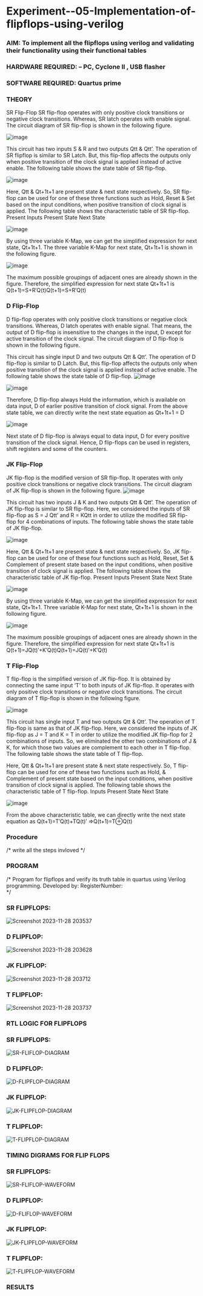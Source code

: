 # Experiment--05-Implementation-of-flipflops-using-verilog
### AIM: To implement all the flipflops using verilog and validating their functionality using their functional tables
### HARDWARE REQUIRED:  – PC, Cyclone II , USB flasher
### SOFTWARE REQUIRED:   Quartus prime
### THEORY 
SR Flip-Flop
SR flip-flop operates with only positive clock transitions or negative clock transitions. Whereas, SR latch operates with enable signal. The circuit diagram of SR flip-flop is shown in the following figure.

![image](https://user-images.githubusercontent.com/36288975/167910294-bb550548-b1dc-4cba-9044-31d9037d476b.png)

 
This circuit has two inputs S & R and two outputs Qtt & Qtt’. The operation of SR flipflop is similar to SR Latch. But, this flip-flop affects the outputs only when positive transition of the clock signal is applied instead of active enable.
The following table shows the state table of SR flip-flop.


![image](https://user-images.githubusercontent.com/36288975/167910648-ced88e69-869c-42e2-9718-a285a3902446.png)


Here, Qtt & Qt+1t+1 are present state & next state respectively. So, SR flip-flop can be used for one of these three functions such as Hold, Reset & Set based on the input conditions, when positive transition of clock signal is applied. The following table shows the characteristic table of SR flip-flop.
Present Inputs	Present State	Next State


![image](https://user-images.githubusercontent.com/36288975/167908180-5fc9d589-1cb5-41f5-b2c8-927e04f5f387.png)

By using three variable K-Map, we can get the simplified expression for next state, Qt+1t+1. The three variable K-Map for next state, Qt+1t+1 is shown in the following figure.

![image](https://user-images.githubusercontent.com/36288975/167908214-25b30a54-db20-4bcb-9385-5f93a1982a09.png)

 
The maximum possible groupings of adjacent ones are already shown in the figure. Therefore, the simplified expression for next state Qt+1t+1 is
Q(t+1)=S+R′Q(t)Q(t+1)=S+R′Q(t)


### D Flip-Flop
D flip-flop operates with only positive clock transitions or negative clock transitions. Whereas, D latch operates with enable signal. That means, the output of D flip-flop is insensitive to the changes in the input, D except for active transition of the clock signal. The circuit diagram of D flip-flop is shown in the following figure.
 
This circuit has single input D and two outputs Qtt & Qtt’. The operation of D flip-flop is similar to D Latch. But, this flip-flop affects the outputs only when positive transition of the clock signal is applied instead of active enable.
The following table shows the state table of D flip-flop.
![image](https://user-images.githubusercontent.com/36288975/167908342-e03f0cbb-5958-43bb-b74a-5e3ec2341675.png)

![image](https://user-images.githubusercontent.com/36288975/167910325-aeef0739-0a54-40e2-bebd-6f5fa0cad10e.png)



Therefore, D flip-flop always Hold the information, which is available on data input, D of earlier positive transition of clock signal. From the above state table, we can directly write the next state equation as
Qt+1t+1 = D



![image](https://user-images.githubusercontent.com/36288975/167908850-d39d07ba-7f9d-490a-b9f2-274e189fd047.png)

Next state of D flip-flop is always equal to data input, D for every positive transition of the clock signal. Hence, D flip-flops can be used in registers, shift registers and some of the counters.


### JK Flip-Flop
JK flip-flop is the modified version of SR flip-flop. It operates with only positive clock transitions or negative clock transitions. The circuit diagram of JK flip-flop is shown in the following figure.
![image](https://user-images.githubusercontent.com/36288975/167910378-d2d984a7-2815-4d17-8c41-ee4bdf59ec24.png) 

 
This circuit has two inputs J & K and two outputs Qtt & Qtt’. The operation of JK flip-flop is similar to SR flip-flop. Here, we considered the inputs of SR flip-flop as S = J Qtt’ and R = KQtt in order to utilize the modified SR flip-flop for 4 combinations of inputs.
The following table shows the state table of JK flip-flop.


![image](https://user-images.githubusercontent.com/36288975/167908575-59c35afb-50d3-46a2-888c-47478a3179d5.png)

Here, Qtt & Qt+1t+1 are present state & next state respectively. So, JK flip-flop can be used for one of these four functions such as Hold, Reset, Set & Complement of present state based on the input conditions, when positive transition of clock signal is applied. The following table shows the characteristic table of JK flip-flop.
Present Inputs	Present State	Next State

![image](https://user-images.githubusercontent.com/36288975/167908664-c854ffe9-0bd3-44c2-bfa6-e53928181c69.png)


By using three variable K-Map, we can get the simplified expression for next state, Qt+1t+1. Three variable K-Map for next state, Qt+1t+1 is shown in the following figure.
 
 
 ![image](https://user-images.githubusercontent.com/36288975/167908688-fa93c3e9-8323-4864-947d-c11d163d5a90.png)

The maximum possible groupings of adjacent ones are already shown in the figure. Therefore, the simplified expression for next state Qt+1t+1 is
Q(t+1)=JQ(t)′+K′Q(t)Q(t+1)=JQ(t)′+K′Q(t)



### T Flip-Flop
T flip-flop is the simplified version of JK flip-flop. It is obtained by connecting the same input ‘T’ to both inputs of JK flip-flop. It operates with only positive clock transitions or negative clock transitions. The circuit diagram of T flip-flop is shown in the following figure.

![image](https://user-images.githubusercontent.com/36288975/167911534-5f3c445d-bc68-46e2-9a9c-7efce5febc60.png)



This circuit has single input T and two outputs Qtt & Qtt’. The operation of T flip-flop is same as that of JK flip-flop. Here, we considered the inputs of JK flip-flop as J = T and K = T in order to utilize the modified JK flip-flop for 2 combinations of inputs. So, we eliminated the other two combinations of J & K, for which those two values are complement to each other in T flip-flop.
The following table shows the state table of T flip-flop.



Here, Qtt & Qt+1t+1 are present state & next state respectively. So, T flip-flop can be used for one of these two functions such as Hold, & Complement of present state based on the input conditions, when positive transition of clock signal is applied. The following table shows the characteristic table of T flip-flop.
Inputs	Present State	Next State


![image](https://user-images.githubusercontent.com/36288975/167909015-53aa9450-3f28-4202-887a-79d88228f8a0.png)

From the above characteristic table, we can directly write the next state equation as
Q(t+1)=T′Q(t)+TQ(t)′
⇒Q(t+1)=T⊕Q(t)

### Procedure
/* write all the steps invloved */



### PROGRAM 
/*
Program for flipflops  and verify its truth table in quartus using Verilog programming.
Developed by: 
RegisterNumber:  
*/
### SR FLIPFLOPS:
![Screenshot 2023-11-28 203537](https://github.com/hasnu0406/Experiment--05-Implementation-of-flipflops-using-verilog/assets/135305537/fc9b9662-9d8c-499d-a1fb-c4ccc08fb13e)

### D FLIPFLOP:
![Screenshot 2023-11-28 203628](https://github.com/hasnu0406/Experiment--05-Implementation-of-flipflops-using-verilog/assets/135305537/7bd07e79-c863-4af0-9f43-676c511114a7)

### JK FLIPFLOP:
![Screenshot 2023-11-28 203712](https://github.com/hasnu0406/Experiment--05-Implementation-of-flipflops-using-verilog/assets/135305537/e954c5ec-c8e0-400f-88b6-9de3abb804d1)

### T FLIPFLOP:
![Screenshot 2023-11-28 203737](https://github.com/hasnu0406/Experiment--05-Implementation-of-flipflops-using-verilog/assets/135305537/6730f5d9-3272-471d-852d-251569092754)



### RTL LOGIC FOR FLIPFLOPS 
### SR FLIPFLOPS:
![SR-FLIFLOP-DIAGRAM](https://github.com/hasnu0406/Experiment--05-Implementation-of-flipflops-using-verilog/assets/135305537/3e37dc94-888e-4e29-b374-f10ad985b21d)

### D FLIPFLOP:
![D-FLIPFLOP-DIAGRAM](https://github.com/hasnu0406/Experiment--05-Implementation-of-flipflops-using-verilog/assets/135305537/23397e5f-8660-4f9a-b5fa-9e3ff872cbfb)

### JK FLIPFLOP:
![JK-FLIPFLOP-DIAGRAM](https://github.com/hasnu0406/Experiment--05-Implementation-of-flipflops-using-verilog/assets/135305537/64f9dfd3-1cdf-4ba3-9cfc-adf5179e576b)

### T FLIPFLOP:
![T-FLIPFLOP-DIAGRAM](https://github.com/hasnu0406/Experiment--05-Implementation-of-flipflops-using-verilog/assets/135305537/bef90a2e-5c13-4fac-8ecb-42844be8010e)







### TIMING DIGRAMS FOR FLIP FLOPS 
### SR FLIPFLOPS:
![SR-FLIFLOP-WAVEFORM](https://github.com/hasnu0406/Experiment--05-Implementation-of-flipflops-using-verilog/assets/135305537/db30b875-5436-4b16-ac11-c6deb3b3b5a2)

### D FLIPFLOP:
![D-FLIFLOP-WAVEFORM](https://github.com/hasnu0406/Experiment--05-Implementation-of-flipflops-using-verilog/assets/135305537/5638890d-fd8c-4d71-b750-c3c5db56fbc8)

### JK FLIPFLOP:
![JK-FLIPFLOP-WAVEFORM](https://github.com/hasnu0406/Experiment--05-Implementation-of-flipflops-using-verilog/assets/135305537/2e42db59-800d-4f34-a0ce-06ffbbafc1af)

### T FLIPFLOP:
![T-FLIPFLOP-WAVEFORM](https://github.com/hasnu0406/Experiment--05-Implementation-of-flipflops-using-verilog/assets/135305537/f79c7d7a-de59-464d-8c59-65f8c53c9f9f)








### RESULTS 
